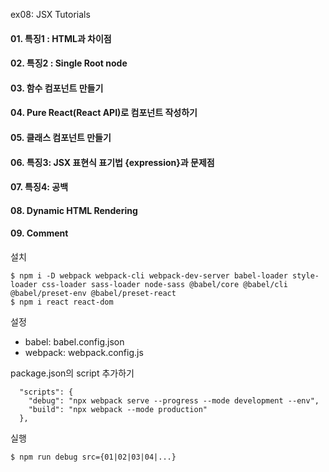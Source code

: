 ex08: JSX Tutorials

#### 01. 특징1 : HTML과 차이점
#### 02. 특징2 : Single Root node
#### 03. 함수 컴포넌트 만들기
#### 04. Pure React(React API)로 컴포넌트 작성하기
#### 05. 클래스 컴포넌트 만들기
#### 06. 특징3: JSX 표현식 표기법 {expression}과 문제점
#### 07. 특징4: 공백
#### 08. Dynamic HTML Rendering
#### 09. Comment



설치
```
$ npm i -D webpack webpack-cli webpack-dev-server babel-loader style-loader css-loader sass-loader node-sass @babel/core @babel/cli @babel/preset-env @babel/preset-react
$ npm i react react-dom
```

설정
- babel: babel.config.json
- webpack: webpack.config.js

package.json의 script 추가하기
```
  "scripts": {
    "debug": "npx webpack serve --progress --mode development --env",
    "build": "npx webpack --mode production"
  },
```

실행
```
$ npm run debug src={01|02|03|04|...}
```